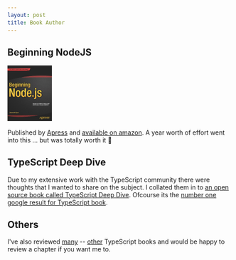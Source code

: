 ```yaml
---
layout: post
title: Book Author
---
```

## Beginning NodeJS
<img width="100px" src="/img/beginningnodejs.jpg"/>

Published by [Apress](http://www.apress.com/9781484201886) and [available on amazon](http://www.amazon.com/Beginning-Node-js-Basarat-Ali-Syed/dp/1484201884). A year worth of effort went into this ... but was totally worth it 🌹

## TypeScript Deep Dive
Due to my extensive work with the TypeScript community there were thoughts that I wanted to share on the subject. I collated them in to [an open source book called TypeScript Deep Dive](https://basarat.gitbooks.io/typescript/content/docs/getting-started.html). Ofcourse its the [number one google result for TypeScript book](https://www.google.com.au/search?q=typescript+book).

## Others
I've also reviewed [many](https://www.packtpub.com/web-development/mastering-typescript) -- [other](https://www.packtpub.com/web-development/typescript-essentials) TypeScript books and would be happy to review a chapter if you want me to.
